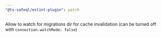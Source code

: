 ```yaml
---
"@ts-safeql/eslint-plugin": patch
---
```


Allow to watch for migrations dir for cache invalidation (can be turned off with `connection.watchMode: false`)
